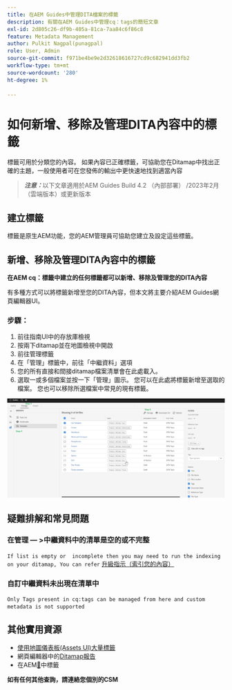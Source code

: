 ```yaml
---
title: 在AEM Guides中管理DITA檔案的標籤
description: 有關在AEM Guides中管理cq：tags的簡短文章
exl-id: 2d805c26-df9b-405a-81ca-7aa84c6f86c8
feature: Metadata Management
author: Pulkit Nagpal(punagpal)
role: User, Admin
source-git-commit: f971be4be9e2d32618616727cd9c682941dd3fb2
workflow-type: tm+mt
source-wordcount: '280'
ht-degree: 1%

---
```


# 如何新增、移除及管理DITA內容中的標籤

標籤可用於分類您的內容。 如果內容已正確標籤，可協助您在Ditamap中找出正確的主題，一般使用者可在您發佈的輸出中更快速地找到適當內容

> **_注意：_**&#x200B;以下文章適用於AEM Guides Build 4.2 （內部部署） /2023年2月（雲端版本）或更新版本


## 建立標籤

標籤是原生AEM功能，您的AEM管理員可協助您建立及設定這些標籤。


## 新增、移除及管理DITA內容中的標籤

**在AEM cq：標籤中建立的任何標籤都可以新增、移除及管理您的DITA內容**

有多種方式可以將標籤新增至您的DITA內容，但本文將主要介紹AEM Guides網頁編輯器UI。

### 步驟：

1. 前往指南UI中的存放庫檢視
2. 按兩下ditamap並在地圖檢視中開啟
3. 前往管理標籤
4. 在「管理」標籤中，前往「中繼資料」選項
5. 您的所有直接和間接ditamap檔案清單會在此處載入。
6. 選取一或多個檔案並按一下「管理」圖示。 您可以在此處將標籤新增至選取的檔案。
您也可以移除所選檔案中常見的現有標籤。

<img title="在AEM Guides中管理標籤 " alt="管理DITA中的標籤 " src="ManageTags.jpg">

## 疑難排解和常見問題 

### 在管理 — >中繼資料中的清單是空的或不完整

`If list is empty or  incomplete then you may need to run the indexing on your ditamap, You can refer` [升級指示（索引您的內容）](https://experienceleague.adobe.com/docs/experience-manager-guides-learn/tutorials/install-guide/on-prem-ig/download-install-upgrade-aemg/upgrade-xml-documentation.html?lang=zh-Hant#steps-to-index-the-existing-content-to-use-the-new-find-and-replace%3A)

### 自訂中繼資料未出現在清單中

`Only Tags present in cq:tags can be managed from here and custom metadata is not supported`




## 其他實用資源

- [使用地圖儀表板(Assets UI)大量標籤](https://experienceleague.adobe.com/docs/experience-manager-guides-learn/tutorials/user-guide/manaege-metadata/map-editor-bulk-tagging.html?lang=zh-Hant)
- 網頁編輯器中的[Ditamap報告](https://experienceleague.adobe.com/docs/experience-manager-guides-learn/tutorials/user-guide/reports-aem-guide/reports-web-editor.html?lang=zh-Hant)
- 在AEM[&#128279;](https://experienceleague.adobe.com/docs/experience-manager-learn/assets/configuring/tagging.html?lang=zh-Hant)中標籤


**如有任何其他查詢，請連絡您個別的CSM**
